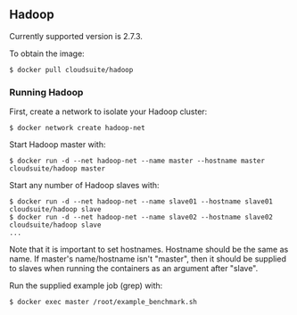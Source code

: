 ## Hadoop

Currently supported version is 2.7.3.

To obtain the image:
```
$ docker pull cloudsuite/hadoop
```

### Running Hadoop

First, create a network to isolate your Hadoop cluster:
```
$ docker network create hadoop-net
```

Start Hadoop master with:
```
$ docker run -d --net hadoop-net --name master --hostname master cloudsuite/hadoop master
```

Start any number of Hadoop slaves with:
```
$ docker run -d --net hadoop-net --name slave01 --hostname slave01 cloudsuite/hadoop slave
$ docker run -d --net hadoop-net --name slave02 --hostname slave02 cloudsuite/hadoop slave
...
```

Note that it is important to set hostnames. Hostname should be the same as
name. If master's name/hostname isn't "master", then it should be supplied to
slaves when running the containers as an argument after "slave".

Run the supplied example job (grep) with:
```
$ docker exec master /root/example_benchmark.sh
```
